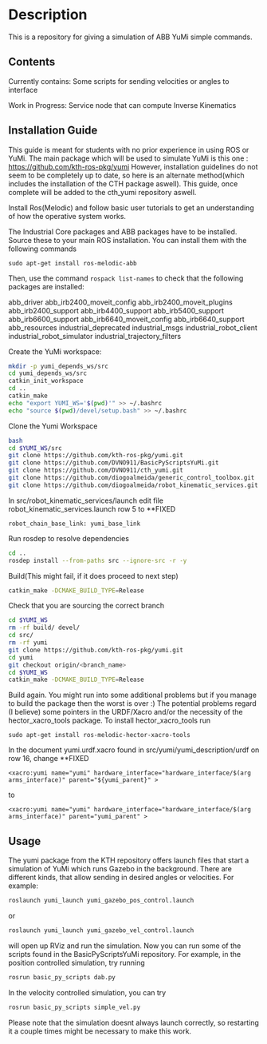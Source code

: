 # Description

This is a repository for giving a simulation of ABB YuMi simple commands.


## Contents

Currently contains:
Some scripts for sending velocities or angles to interface

Work in Progress:
Service node that can compute Inverse Kinematics


## Installation Guide
This guide is meant for students with no prior experience in using ROS or YuMi.
The main package which will be used to simulate YuMi is this one :
https://github.com/kth-ros-pkg/yumi
However, installation guidelines do not seem to be completely up to date, so here is an alternate method(which includes the installation of the CTH package aswell).
This guide, once complete will be added to the cth_yumi repository aswell.


Install Ros(Melodic) and follow basic user tutorials to get an understanding of how the operative system works.


The Industrial Core packages and ABB packages have to be installed. Source these to your main ROS installation.
You can install them with the following commands
``` sudo apt-get install ros-melodic-industrial-core
sudo apt-get install ros-melodic-abb 
``` 


Then, use the command ```rospack list-names``` to check that the following packages are installed:

abb_driver
abb_irb2400_moveit_config
abb_irb2400_moveit_plugins
abb_irb2400_support
abb_irb4400_support
abb_irb5400_support
abb_irb6600_support
abb_irb6640_moveit_config
abb_irb6640_support
abb_resources
industrial_deprecated
industrial_msgs
industrial_robot_client
industrial_robot_simulator
industrial_trajectory_filters


Create the YuMi workspace:

```bash
mkdir -p yumi_depends_ws/src
cd yumi_depends_ws/src
catkin_init_workspace
cd ..
catkin_make
echo "export YUMI_WS='$(pwd)'" >> ~/.bashrc
echo "source $(pwd)/devel/setup.bash" >> ~/.bashrc
```

Clone the Yumi Workspace

```bash
bash
cd $YUMI_WS/src
git clone https://github.com/kth-ros-pkg/yumi.git
git clone https://github.com/DVNO911/BasicPyScriptsYuMi.git
git clone https://github.com/DVNO911/cth_yumi.git
git clone https://github.com/diogoalmeida/generic_control_toolbox.git
git clone https://github.com/diogoalmeida/robot_kinematic_services.git
```

In src/robot_kinematic_services/launch edit file robot_kinematic_services.launch row 5 to **FIXED

```
robot_chain_base_link: yumi_base_link
```

Run rosdep to resolve dependencies

```bash
cd ..
rosdep install --from-paths src --ignore-src -r -y
```

Build(This might fail, if it does proceed to next step)

```bash
catkin_make -DCMAKE_BUILD_TYPE=Release
```


Check that you are sourcing the correct branch

```bash
cd $YUMI_WS
rm -rf build/ devel/
cd src/
rm -rf yumi
git clone https://github.com/kth-ros-pkg/yumi.git
cd yumi
git checkout origin/<branch_name>
cd $YUMI_WS
catkin_make -DCMAKE_BUILD_TYPE=Release
```

Build again. You might run into some additional problems but if you manage to build the package then the worst is over :)
The potential problems regard (I believe) some pointers in the URDF/Xacro and/or the necessity of the hector_xacro_tools package. To install hector_xacro_tools run 

```sudo apt-get install ros-melodic-hector-xacro-tools```

In the document yumi.urdf.xacro found in src/yumi/yumi_description/urdf on row 16, change  **FIXED

```<xacro:yumi name="yumi" hardware_interface="hardware_interface/$(arg arms_interface)" parent="${yumi_parent}" >```

to 

```<xacro:yumi name="yumi" hardware_interface="hardware_interface/$(arg arms_interface)" parent="yumi_parent" >```



## Usage

The yumi package from the KTH repository offers launch files that start a simulation of YuMi which runs Gazebo in the background. There are different kinds, that allow sending in desired angles or velocities. For example:

```bash
roslaunch yumi_launch yumi_gazebo_pos_control.launch
```

or 

```bash
roslaunch yumi_launch yumi_gazebo_vel_control.launch
```

will open up RViz and run the simulation. Now you can run some of the scripts found in the BasicPyScriptsYuMi repository. For example, in the position controlled simulation, try running

```bash
rosrun basic_py_scripts dab.py
```

In the velocity controlled simulation, you can try

```bash
rosrun basic_py_scripts simple_vel.py
```

Please note that the simulation doesnt always launch correctly, so restarting it a couple times might be necessary to make this work.
